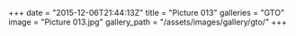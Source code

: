 +++
date = "2015-12-06T21:44:13Z"
title = "Picture 013"
galleries = "GTO"
image = "Picture 013.jpg"
gallery_path = "/assets/images/gallery/gto/"
+++
